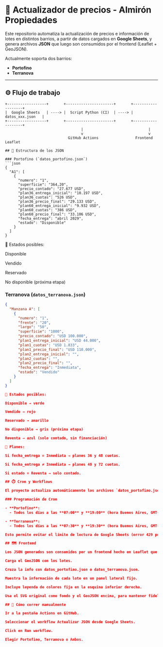 # 🏡 Actualizador de precios - Almirón Propiedades  

Este repositorio automatiza la actualización de precios e información de lotes en distintos barrios, a partir de datos cargados en **Google Sheets**, y genera archivos **JSON** que luego son consumidos por el frontend (Leaflet + GeoJSON).  

Actualmente soporta dos barrios:  

- **Portofino**  
- **Terranova**  

---

## ⚙️ Flujo de trabajo

```text
+------------------+       +----------------------+       +-------------------+
|  Google Sheets   | ----> |  Script Python (CI)  | ----> |  datos_xxx.json   |
+------------------+       +----------------------+       +-------------------+
                                   |                              |
                                   v                              v
                             GitHub Actions                 Frontend Leaflet

## 📂 Estructura de los JSON

### Portofino (`datos_portofino.json`)
```json
{
  "A1": [
    {
      "numero": "1",
      "superficie": "364,20",
      "precio_contado": "27.677 USD",
      "plan36_entrega_inicial": "10.197 USD",
      "plan36_cuotas": "526 USD",
      "plan36_precio_final": "29.133 USD",
      "plan60_entrega_inicial": "9.932 USD",
      "plan60_cuotas": "386 USD",
      "plan60_precio_final": "33.106 USD",
      "fecha_entrega": "abril 2029",
      "estado": "Disponible"
    }
  ]
}
```

📌 Estados posibles:

Disponible

Vendido

Reservado

No disponible (próxima etapa)

### Terranova (`datos_terranova.json`)
```json
{
  "Manzana A": [
    {
      "numero": "1",
      "frente": "20",
      "largo": "50",
      "superficie": "1000",
      "precio_contado": "USD 100.000",
      "plan1_entrega_inicial": "USD 44.000",
      "plan1_cuotas": "USD 1.833",
      "plan1_precio_final": "USD 110.000",
      "plan2_entrega_inicial": "",
      "plan2_cuotas": "",
      "plan2_precio_final": "",
      "fecha_entrega": "Inmediata",
      "estado": "Vendido"
    }
  ]
}

📌 Estados posibles:

Disponible → verde

Vendido → rojo

Reservado → amarillo

No disponible → gris (próxima etapa)

Reventa → azul (solo contado, sin financiación)

📌 Planes:

Si fecha_entrega = Inmediata → planes 36 y 48 cuotas.

Si fecha_entrega ≠ Inmediata → planes 48 y 72 cuotas.

Si estado = Reventa → solo contado.

## ⏱️ Cron y Workflows

El proyecto actualiza automáticamente los archivos `datos_portofino.json` y `datos_terranova.json` desde Google Sheets usando **GitHub Actions**.

### Programación de Cron

- **Portofino**:  
  - Todos los días a las **07:00** y **19:00** (hora Buenos Aires, GMT-3).  

- **Terranova**:  
  - Todos los días a las **07:30** y **19:30** (hora Buenos Aires, GMT-3).  

Esto permite evitar el límite de lectura de Google Sheets (error 429 por demasiadas requests).

## 🗺️ Frontend

Los JSON generados son consumidos por un frontend hecho en Leaflet que:

Carga el GeoJSON con los lotes.

Cruza la info con datos_portofino.json o datos_terranova.json.

Muestra la información de cada lote en un panel lateral fijo.

Incluye leyenda de colores fija en la esquina inferior derecha.

Usa el SVG original como fondo y el GeoJSON encima, para mantener fidelidad visual.

## 🚀 Cómo correr manualmente

Ir a la pestaña Actions en GitHub.

Seleccionar el workflow Actualizar JSON desde Google Sheets.

Click en Run workflow.

Elegir Portofino, Terranova o Ambos.

